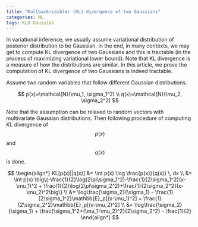 ```yaml
---
title: "Kullback–Leibler (KL) divergence of two Gaussians"
categories: ML
tags: KLD Gaussian
---
```

In variational inference, we usually assume variational distribution of posterior distribution to be Gaussian. In the end, in many contexts, we may get to compute KL divergence of two Gaussians and this is tractable (in the process of maximizing variational lower bound). Note that KL divergence is a measure of how the distributions are similar. In this article, we prove the computation of KL divergence of two Gaussians is indeed tractable.

Assume two random variables that follow different Gaussian distributions.

$$
p(x)=\mathcal{N}(\mu_1, \sigma_1^2) \\
q(x)=\mathcal{N}(\mu_2, \sigma_2^2)
$$

Note that the assumption can be relaxed to random vectors with multivariate Gaussian distributions. Then following procedure of computing KL divergence of $$p(x)$$ and $$q(x)$$ is done.

$$
\begin{align*}
KL[p(x)||q(x)] &= \int p(x) \log \frac{p(x)}{q(x)} \, dx \\
&= \int p(x) \big\{-\frac{1}{2}\log(2\pi\sigma_1^2)-\frac{1}{2\sigma_1^2}(x-\mu_1)^2 + \frac{1}{2}\log(2\pi\sigma_2^2)+\frac{1}{2\sigma_2^2}(x-\mu_2)^2\big\} \\
&= \log\frac{\sigma_2}{\sigma_1} - \frac{1}{2\sigma_1^2}\mathbb{E}_p[(x-\mu_1)^2] + \frac{1}{2\sigma_2^2}\mathbb{E}_p[(x-\mu_2)^2] \\
&= \log\frac{\sigma_2}{\sigma_1} + \frac{\sigma_1^2+(\mu_1-\mu_2)^2}{2\sigma_2^2} - \frac{1}{2}
\end{align*}
$$
